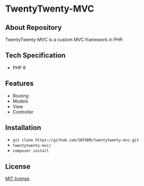 # TwentyTwenty-MVC

## About Repository

TwentyTwenty-MVC is a custom MVC framework in PHP.

## Tech Specification

- PHP 8

## Features

- Routing
- Models
- View
- Controller

## Installation

- `git clone https://github.com/SBTHDR/twentytwenty-mvc.git`
- `twentytwenty-mvc/`
- `composer install`

## License

[MIT license](https://opensource.org/licenses/MIT).